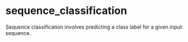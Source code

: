 # sequence_classification
Sequence classification involves predicting a class label for a given input sequence.

